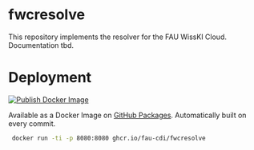# fwcresolve

This repository implements the resolver for the FAU WissKI Cloud.
Documentation tbd.


# Deployment

[![Publish Docker Image](https://github.com/FAU-CDI/fwcresolve/actions/workflows/docker.yml/badge.svg)](https://github.com/FAU-CDI/fwcresolve/actions/workflows/docker.yml)

Available as a Docker Image on [GitHub Packages](https://github.com/FAU-CDI/fwcresolve/pkgs/container/fwcresolve).
Automatically built on every commit.

```bash
 docker run -ti -p 8080:8080 ghcr.io/fau-cdi/fwcresolve
```
